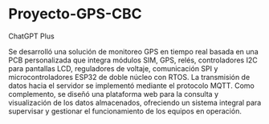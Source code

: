 # Proyecto-GPS-CBC
ChatGPT Plus

Se desarrolló una solución de monitoreo GPS en tiempo real basada en una PCB personalizada que integra módulos SIM, GPS, relés, controladores I2C para pantallas LCD, reguladores de voltaje, comunicación SPI y microcontroladores ESP32 de doble núcleo con RTOS. La transmisión de datos hacia el servidor se implementó mediante el protocolo MQTT. Como complemento, se diseñó una plataforma web para la consulta y visualización de los datos almacenados, ofreciendo un sistema integral para supervisar y gestionar el funcionamiento de los equipos en operación.
